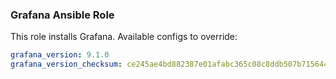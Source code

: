 ### Grafana Ansible Role

This role installs Grafana. Available configs to override:

```yaml
grafana_version: 9.1.0
grafana_version_checksum: ce245ae4bd882387e01afabc365c08c8ddb507b7156442ae7f7f9ef104d95cb0
```
